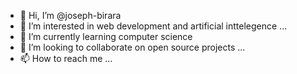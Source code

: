 - 👋 Hi, I’m @joseph-birara
- 👀 I’m interested in web development and artificial inttelegence ...
- 🌱 I’m currently learning computer science 
- 💞️ I’m looking to collaborate on open source projects ...
- 📫 How to reach me ...

<!---
joseph-birara/joseph-birara is a ✨ special ✨ repository because its `README.md` (this file) appears on your GitHub profile.
You can click the Preview link to take a look at your changes.
--->
